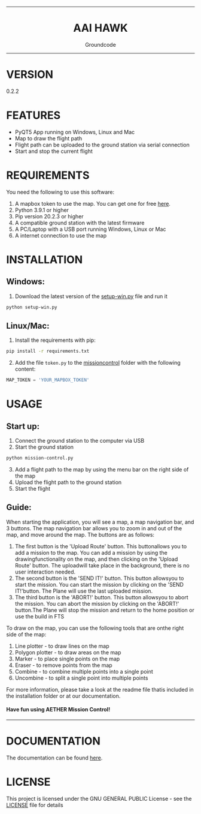 <div align="center">
    <hr>
    <h1>AAI HAWK</h1>
    <p>Groundcode<p>
    <hr>
</div>

# VERSION #

0.2.2



# FEATURES #
- PyQT5 App running on Windows, Linux and Mac
- Map to draw the flight path
- Flight path can be uploaded to the ground station via serial connection
- Start and stop the current flight



# REQUIREMENTS #
You need the following to use this software:
1. A mapbox token to use the map. You can get one for free [here](https://www.mapbox.com/).
2. Python 3.9.1 or higher
3. Pip version 20.2.3 or higher
4. A compatible ground station with the latest firmware
5. A PC/Laptop with a USB port running Windows, Linux or Mac
6. A internet connection to use the map



# INSTALLATION #
## Windows:
1. Download the latest version of the [setup-win.py](setup-win.py) file and run it
```bash	
python setup-win.py
```

## Linux/Mac:
1. Install the requirements with pip:
```bash
pip install -r requirements.txt
```
2. Add the file `token.py` to the [missioncontrol](missioncontrol) folder with the following content:
```python
MAP_TOKEN = 'YOUR_MAPBOX_TOKEN'
```



# USAGE #
## Start up: ##
1. Connect the ground station to the computer via USB
2. Start the ground station
```bash
python mission-control.py
```
3. Add a flight path to the map by using the menu bar on the right side of the map
4. Upload the flight path to the ground station
5. Start the flight

## Guide: ##

When starting the application, you will see a map, a map navigation bar, and 3 buttons. The map navigation bar allows you to zoom in and out of the map, and move around the map. The buttons are as follows:

1. The first button is the 'Upload Route' button. This buttonallows you to add a mission to the map. You can add a mission by using the drawingfunctionality on the map, and then clicking on the 'Upload Route' button. The uploadwill take place in the background, there is no user interaction needed.
2. The second button is the 'SEND IT!' button. This button allowsyou to start the mission. You can start the mission by clicking on the 'SEND IT!'button. The Plane will use the last uploaded mission.
3. The third button is the 'ABORT!' button. This button allowsyou to abort the mission. You can abort the mission by clicking on the 'ABORT!' button.The Plane will stop the mission and return to the home position or use the build in FTS

To draw on the map, you can use the following tools that are onthe right side of the map:
1. Line plotter - to draw lines on the map
2. Polygon plotter - to draw areas on the map
3. Marker - to place single points on the map
4. Eraser - to remove points from the map
5. Combine - to combine multiple points into a single point
6. Uncombine - to split a single point into multiple points

For more information, please take a look at the readme file thatis included in the installation folder or at our documentation.

#### Have fun using AETHER Mission Control! ####

---

# DOCUMENTATION #
The documentation can be found [here](Documentation/DOCUMENTATION.md).

# LICENSE #
This project is licensed under the GNU GENERAL PUBLIC License - see the [LICENSE](LICENSE) file for details

